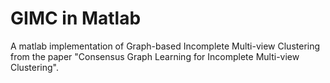 # GIMC in Matlab
A matlab implementation of Graph-based Incomplete Multi-view Clustering from the paper "Consensus Graph Learning for Incomplete Multi-view Clustering".
